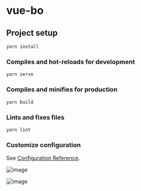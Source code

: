 # vue-bo

## Project setup
```
yarn install
```

### Compiles and hot-reloads for development
```
yarn serve
```

### Compiles and minifies for production
```
yarn build
```

### Lints and fixes files
```
yarn lint
```

### Customize configuration
See [Configuration Reference](https://cli.vuejs.org/config/).


![image](https://user-images.githubusercontent.com/66910370/173804683-e1a2d654-7df5-4599-af2e-95ffe67ef597.png)

![image](https://user-images.githubusercontent.com/66910370/173804769-bf319c70-d908-4982-85cf-0f72f72d174e.png)


